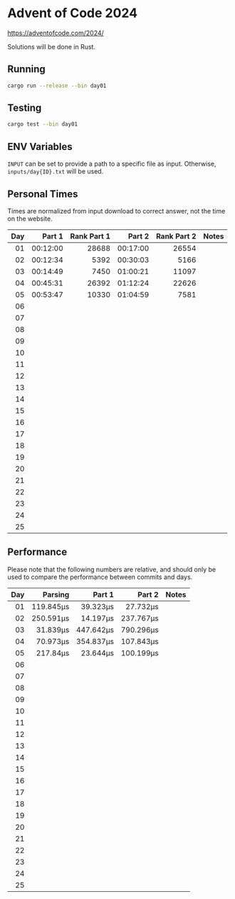 # Advent of Code 2024

https://adventofcode.com/2024/

Solutions will be done in Rust.

## Running

```bash
cargo run --release --bin day01
```

## Testing

```bash
cargo test --bin day01
```

## ENV Variables

`INPUT` can be set to provide a path to a specific file as input. Otherwise, `inputs/day{ID}.txt` will be used.

## Personal Times

Times are normalized from input download to correct answer, not the time on the website.

|  Day |   Part 1 | Rank Part 1 |   Part 2 | Rank Part 2 | Notes |
| ---: | -------: | ----------: | -------: | ----------: | ----: |
|   01 | 00:12:00 |       28688 | 00:17:00 |       26554 |       |
|   02 | 00:12:34 |        5392 | 00:30:03 |        5166 |       |
|   03 | 00:14:49 |        7450 | 01:00:21 |       11097 |       |
|   04 | 00:45:31 |       26392 | 01:12:24 |       22626 |       |
|   05 | 00:53:47 |       10330 | 01:04:59 |        7581 |       |
|   06 |          |             |          |             |       |
|   07 |          |             |          |             |       |
|   08 |          |             |          |             |       |
|   09 |          |             |          |             |       |
|   10 |          |             |          |             |       |
|   11 |          |             |          |             |       |
|   12 |          |             |          |             |       |
|   13 |          |             |          |             |       |
|   14 |          |             |          |             |       |
|   15 |          |             |          |             |       |
|   16 |          |             |          |             |       |
|   17 |          |             |          |             |       |
|   18 |          |             |          |             |       |
|   19 |          |             |          |             |       |
|   20 |          |             |          |             |       |
|   21 |          |             |          |             |       |
|   22 |          |             |          |             |       |
|   23 |          |             |          |             |       |
|   24 |          |             |          |             |       |
|   25 |          |             |          |             |       |

## Performance

Please note that the following numbers are relative, and should only be used to compare the performance between commits and days.

|  Day |   Parsing |    Part 1 |    Part 2 | Notes |
| ---: | --------: | --------: | --------: | ----: |
|   01 | 119.845µs |  39.323µs |  27.732µs |       |
|   02 | 250.591µs |  14.197µs | 237.767µs |       |
|   03 |  31.839µs | 447.642µs | 790.296µs |       |
|   04 |  70.973µs | 354.837µs | 107.843µs |       |
|   05 |  217.84µs |  23.644µs | 100.199µs |       |
|   06 |           |           |           |       |
|   07 |           |           |           |       |
|   08 |           |           |           |       |
|   09 |           |           |           |       |
|   10 |           |           |           |       |
|   11 |           |           |           |       |
|   12 |           |           |           |       |
|   13 |           |           |           |       |
|   14 |           |           |           |       |
|   15 |           |           |           |       |
|   16 |           |           |           |       |
|   17 |           |           |           |       |
|   18 |           |           |           |       |
|   19 |           |           |           |       |
|   20 |           |           |           |       |
|   21 |           |           |           |       |
|   22 |           |           |           |       |
|   23 |           |           |           |       |
|   24 |           |           |           |       |
|   25 |           |           |           |       |
